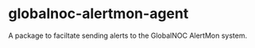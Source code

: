 # globalnoc-alertmon-agent

A package to faciltate sending alerts to the GlobalNOC AlertMon system. 
